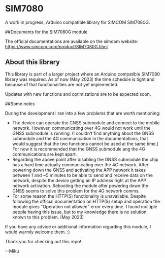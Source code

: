 # SIM7080
A work in progress, Arduino compatible library for SIMCOM SIM7080G.

##Documents for the SIM7080G module

The official documentations are available on the simcom website: https://www.simcom.com/product/SIM7080G.html

## About this library

This library is part of a larger project where an Arduino compatible SIM7080 library was required. 
As of now (May 2023) the time schedule is tight and because of that functionalities are not yet implemented.

Updates with new functions and optimizations are to be expected soon.

##Some notes

During the development I ran into a few problems that are worth mentioning:

* The device can operate the GNSS submodule and connect to the mobile network. However, communicating over 4G would not work until the GNSS submodule is running. (I couldn't find anything about the GNSS submodule and the 4G communication in the documentations, that would suggest that the two functions cannot be used at the same time.) For now it is recommended that the GNSS submodule ang the 4G communications are kept apart.
* Regarding the above point after disabling the GNSS submodule the chip has a hard time actually communicating over the 4G network. After powering down the GNSS and activating the APP network it takes between 1 and ~5 minutes to be able to send and receive data on the network, despite the device getting an IP address right at the APP network activation. Rebooting the module after powering down the GNSS seems to solve this problem for the 4G network comms.
* For some reason the HTTP(S) functionality is unavailable. Despite following the official documentation on HTTP(S) setup and operation the module gives "Operation not allowed" error every time. I found multiple people having this issue, but to my knowledge there is no solution known to this problem. (May 2023)

If you have any advice or additional information regarding this module, I would warmly welcome them. :)

Thank you for checking out this repo!

   --Miku
